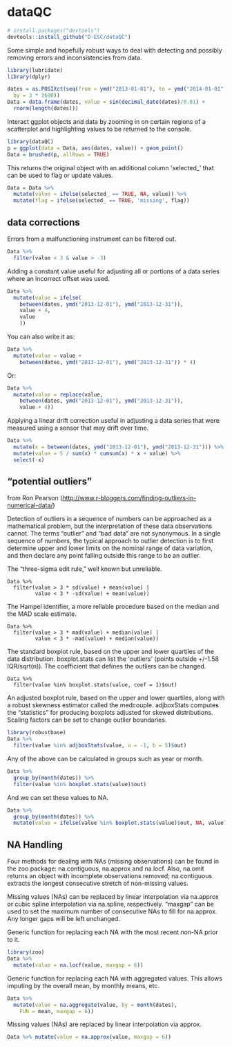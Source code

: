 # dataQC

```R
# install.packages("devtools")
devtools::install_github("D-ESC/dataQC")
```

Some simple and hopefully robust ways to deal with detecting and possibly removing errors and inconsistencies from data.

```R
library(lubridate)
library(dplyr)

dates = as.POSIXct(seq(from = ymd("2013-01-01"), to = ymd("2014-01-01"), 
  by = 3 * 3600))
Data = data.frame(dates, value = sin(decimal_date(dates)/0.01) +
  rnorm(length(dates)))
```

Interact ggplot objects and data by zooming in on certain regions of a scatterplot and highlighting values to be returned to the console. 

```R
library(dataQC)
p = ggplot(data = Data, aes(dates, value)) + geom_point()
Data = brushed(p, allRows = TRUE)
```

This returns the original object with an additional column 'selected_' that can be used to flag or update values.

```R
Data = Data %>% 
  mutate(value = ifelse(selected_ == TRUE, NA, value)) %>%
  mutate(flag = ifelse(selected_ == TRUE, 'missing', flag))
```
## data corrections

Errors from a malfunctioning instrument can be filtered out.

```R
Data %>% 
  filter(value < 3 & value > -3)
```

Adding a constant value useful for adjusting all or portions of a data series where an incorrect offset was used.

```R
Data %>% 
  mutate(value = ifelse(
    between(dates, ymd("2013-12-01"), ymd("2013-12-31")),  
    value + 4,
    value
    ))
```

You can also write it as:

```R
Data %>% 
  mutate(value = value +
    between(dates, ymd("2013-12-01"), ymd("2013-12-31")) * 4)
```

Or:

```R
Data %>% 
  mutate(value = replace(value,
    between(dates, ymd("2013-12-01"), ymd("2013-12-31")), 
    value + 4))
```

Applying a linear drift correction useful in adjusting a data series that were measured using a sensor that may drift over time.

```R
Data %>% 
  mutate(x = between(dates, ymd("2013-12-01"), ymd("2013-12-31"))) %>%
  mutate(value = 5 / sum(x) * cumsum(x) * x + value) %>%
  select(-x)
```

## “potential outliers”

from Ron Pearson (http://www.r-bloggers.com/finding-outliers-in-numerical-data/)

Detection of outliers in a sequence of numbers can be approached as a mathematical problem, but the interpretation of these data observations cannot. The terms “outlier” and “bad data” are not synonymous. In a single sequence of numbers, the typical approach to outlier detection is to first determine upper and lower limits on the nominal range of data variation, and then declare any point falling outside this range to be an outlier.

The “three-sigma edit rule,” well known but unreliable.

```{r}
Data %>% 
  filter(value > 3 * sd(value) + mean(value) | 
         value < 3 * -sd(value) + mean(value))
```

The Hampel identifier, a more reliable procedure based on the median and the MAD scale estimate.

```
Data %>% 
  filter(value > 3 * mad(value) + median(value) | 
         value < 3 * -mad(value) + median(value))
```

The standard boxplot rule, based on the upper and lower quartiles of the data distribution. boxplot.stats can list the 'outliers' (points outside +/-1.58 IQR/sqrt(n)). The coefficient that defines the outliers can be changed.

```{r}
Data %>% 
  filter(value %in% boxplot.stats(value, coef = 1)$out)
```

An adjusted boxplot rule, based on the upper and lower quartiles, along with a robust skewness estimator called the medcouple. adjboxStats computes the “statistics” for producing boxplots adjusted for skewed distributions. Scaling factors can be set to change outlier boundaries.

```R
library(robustbase)
Data %>% 
  filter(value %in% adjboxStats(value, a = -1, b = 5)$out)
```

Any of the above can be calculated in groups such as year or month.

```R
Data %>% 
  group_by(month(dates)) %>% 
  filter(value %in% boxplot.stats(value)$out)
```

And we can set these values to NA.

```R
Data %>% 
  group_by(month(dates)) %>% 
  mutate(value = ifelse(value %in% boxplot.stats(value)$out, NA, value))
```

## NA Handling

Four methods for dealing with NAs (missing observations) can be found in the zoo package: na.contiguous, na.approx and na.locf. Also, na.omit returns an object with incomplete observations removed; na.contiguous extracts the longest consecutive stretch of non-missing values.

Missing values (NAs) can be replaced by linear interpolation via na.approx or cubic spline interpolation via na.spline, respectively. “maxgap” can be used to set the maximum number of consecutive NAs to fill for na.approx. Any longer gaps will be left unchanged.

Generic function for replacing each NA with the most recent non-NA prior to it.

```R
library(zoo)
Data %>% 
  mutate(value = na.locf(value, maxgap = 6))
```
Generic function for replacing each NA with aggregated values. This allows imputing by the overall mean, by monthly means, etc.

```R
Data %>% 
  mutate(value = na.aggregate(value, by = month(dates), 
    FUN = mean, maxgap = 6))
```

Missing values (NAs) are replaced by linear interpolation via approx.

```R
Data %>% mutate(value = na.approx(value, maxgap = 6))
```
